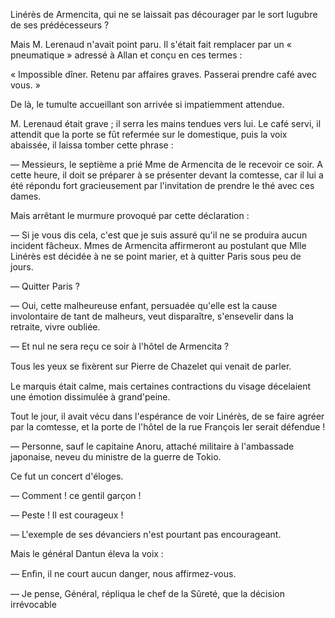 Linérès de Armencita, qui ne se laissait pas décourager par le sort lugubre de
ses prédécesseurs ?

Mais M. Lerenaud n'avait point paru. Il s'était fait remplacer par un
« pneumatique » adressé à Allan et conçu en ces termes :

« Impossible dîner. Retenu par affaires graves. Passerai prendre café avec vous. »

De là, le tumulte accueillant son arrivée si impatiemment attendue.

M. Lerenaud était grave ; il serra les mains tendues vers lui. Le café
servi, il attendit que la porte se fût refermée sur le domestique, puis la
voix abaissée, il laissa tomber cette phrase :

— Messieurs, le septième a prié Mme de Armencita de le recevoir ce soir.
A cette heure, il doit se préparer à se présenter devant la comtesse, car il
lui a été répondu fort gracieusement par l'invitation de prendre le thé
avec ces dames.

Mais arrêtant le murmure provoqué par cette déclaration :

— Si je vous dis cela, c'est que je suis assuré qu'il ne se produira aucun
incident fâcheux. Mmes de Armencita affirmeront au postulant que Mlle Linérès
est décidée à ne se point marier, et à quitter Paris sous peu de jours.

— Quitter Paris ?

— Oui, cette malheureuse enfant, persuadée qu'elle est la cause involontaire de tant de malheurs, veut disparaître, s'ensevelir dans la retraite, vivre oubliée.

— Et nul ne sera reçu ce soir à l'hôtel de Armencita ?
 
Tous les yeux se ﬁxèrent sur Pierre de Chazelet qui venait de parler.

Le marquis était calme, mais certaines contractions du visage décelaient une émotion dissimulée à grand'peine.

Tout le jour, il avait vécu dans l'espérance de voir Linérès, de se faire
agréer par la comtesse, et la porte de l'hôtel de la rue François Ier serait
défendue !

— Personne, sauf le capitaine Anoru, attaché militaire à l'ambassade japonaise, neveu du ministre de la guerre de Tokio.

Ce fut un concert d'éloges.

— Comment ! ce gentil garçon !

— Peste ! Il est courageux !

— L'exemple de ses dévanciers n'est pourtant pas encourageant.

Mais le général Dantun éleva la voix :

— Enﬁn, il ne court aucun danger, nous affirmez-vous. 

— Je pense, Général, répliqua le chef de la Sûreté, que la décision irrévocable
